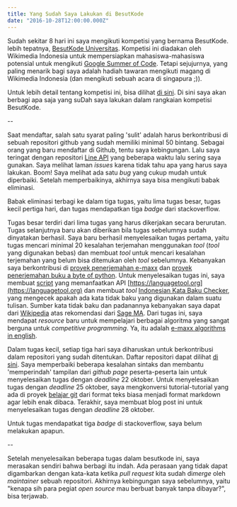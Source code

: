 ```yaml
---
title: Yang Sudah Saya Lakukan di BesutKode
date: "2016-10-28T12:00:00.000Z"
---
```

Sudah sekitar 8 hari ini saya mengikuti kompetisi yang bernama BesutKode. lebih tepatnya, [BesutKode Universitas](http://wikimedia-id.github.io/besutkode/beranda-universitas.html). Kompetisi ini diadakan oleh Wikimedia Indonesia untuk mempersiapkan mahasiswa-mahasiswa potensial untuk mengikuti [Google Summer of Code](https://developers.google.com/open-source/gsoc/). Tetapi sejujurnya, yang paling menarik bagi saya adalah hadiah tawaran mengikuti magang di Wikimedia Indonesia (dan mengikuti sebuah acara di singapura ;)).

Untuk lebih detail tentang kompetisi ini, bisa dilihat [di sini](http://wikimedia-id.github.io/besutkode/beranda-universitas.html). Di sini saya akan berbagi apa saja yang suDah saya lakukan dalam rangkaian kompetisi BesutKode.

--

Saat mendaftar, salah satu syarat paling 'sulit' adalah harus berkontribusi di sebuah repositori github yang sudah memiliki minimal 50 bintang. Sebagai orang yang baru mendaftar di Github, tentu saya kebingungan. Lalu saya teringat dengan repositori [Line API](https://github.com/carpedm20/LINE) yang beberapa waktu lalu sering saya gunakan. Saya melihat laman *issues* karena tidak tahu apa yang harus saya lakukan. Boom! Saya melihat ada satu *bug* yang cukup mudah untuk diperbaiki. Setelah memperbaikinya, akhirnya saya bisa mengikuti babak eliminasi.

Babak eliminasi terbagi ke dalam tiga tugas, yaitu lima tugas besar, tugas kecil pertiga hari, dan tugas mendapatkan tiga *badge* dari stackoverflow.

Tugas besar terdiri dari lima tugas yang harus dikerjakan secara berurutan. Tugas selanjutnya baru akan diberikan bila tugas sebelumnya sudah dinyatakan berhasil. Saya baru berhasil menyelesaikan tugas pertama, yaitu tugas mencari minimal 20 kesalahan terjemahan menggunakan *tool* (*tool* yang digunakan bebas) dan membuat *tool* untuk mencari kesalahan terjemahan yang belum bisa ditemukan oleh *tool* sebelumnya. Kebanyakan saya berkontribusi di [proyek penerjemahan e-maxx](https://github.com/e-maxx-eng/e-maxx-eng) dan [proyek penerjemahan buku a byte of python](https://github.com/asofyan/byte_of_python). Untuk menyelesaikan tugas ini, saya membuat [script](https://github.com/turfaa/languagetool) yang memanfaatkan API [https://languagetool.org](https://languagetool.org) dan membuat *tool* [Indonesian Kata Baku Checker](https://github.com/turfaa/IndonesianKataBakuChecker), yang mengecek apakah ada kata tidak baku yang digunakan dalam suatu tulisan. Sumber kata tidak baku dan padanannya kebanyakan saya dapat dari [Wikipedia](https://id.wikipedia.org/wiki/Wikipedia:Daftar_kosakata_bahasa_Indonesia_yang_sering_salah_dieja) atas rekomendasi dari [Sage MA](https://github.com/laymonage). Dari tugas ini, saya mendapat *resource* baru untuk mempelajari berbagai algoritma yang sangat berguna untuk *competitive programming*. Ya, itu adalah [e-maxx algorithms in english](http://e-maxx-eng.appspot.com/).

Dalam tugas kecil, setiap tiga hari saya diharuskan untuk berkontribusi dalam repositori yang sudah ditentukan. Daftar repositori dapat dilihat [di sini](http://wikimedia-id.github.io/besutkode/university-activity-repositories-id.html). Saya memperbaiki beberapa kesalahan sintaks dan membantu 'memperindah' tampilan dari *github page* peserta-peserta lain untuk menyelesaikan tugas dengan *deadline* 22 oktober. Untuk menyelesaikan tugas dengan *deadline* 25 oktober, saya mengkonversi tutorial-tutorial yang ada di proyek [belajar git](https://github.com/endymuhardin/belajarGit) dari format teks biasa menjadi format markdown agar lebih enak dibaca. Terakhir, saya membuat blog post ini untuk menyelesaikan tugas dengan *deadline* 28 oktober.

Untuk tugas mendapatkat tiga *badge* di stackoverflow, saya belum melakukan apapun.

--

Setelah menyelesaikan beberapa tugas dalam besutkode ini, saya merasakan sendiri bahwa berbagi itu indah. Ada perasaan yang tidak dapat digambarkan dengan kata-kata ketika *pull request* kita sudah di*merge* oleh *maintainer* sebuah repositori. Akhirnya kebingungan saya sebelumnya, yaitu "kenapa sih para pegiat *open source* mau berbuat banyak tanpa dibayar?", bisa terjawab.
